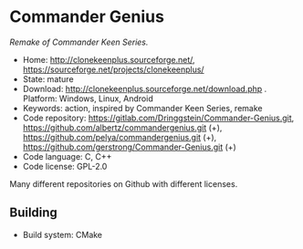 # Commander Genius

_Remake of Commander Keen Series._

- Home: http://clonekeenplus.sourceforge.net/, https://sourceforge.net/projects/clonekeenplus/
- State: mature
- Download: http://clonekeenplus.sourceforge.net/download.php
. Platform: Windows, Linux, Android
- Keywords: action, inspired by Commander Keen Series, remake
- Code repository: https://gitlab.com/Dringgstein/Commander-Genius.git, https://github.com/albertz/commandergenius.git (+), https://github.com/pelya/commandergenius.git (+), https://github.com/gerstrong/Commander-Genius.git (+)
- Code language: C, C++
- Code license: GPL-2.0

Many different repositories on Github with different licenses.

## Building

- Build system: CMake
